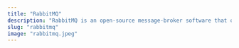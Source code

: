 ```yaml
---
title: "RabbitMQ"
description: "RabbitMQ is an open-source message-broker software that originally implemented the Advanced Message Queuing Protocol and has since been extended with a plug-in architecture to support Streaming Text Oriented Messaging Protocol, MQ Telemetry Transport, and other protocols."
slug: "rabbitmq"
image: "rabbitmq.jpeg"
---
```

